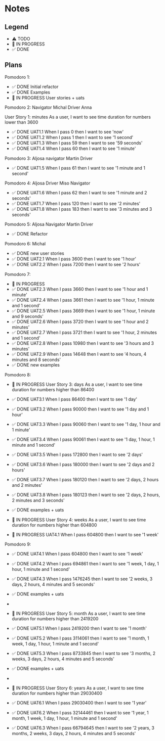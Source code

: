 # Notes

## Legend

- ⚠ TODO
- 🚧 IN PROGRESS
- ✅ DONE

## Plans

Pomodoro 1:

- ✅ DONE Initial refactor
- ✅ DONE Examples
- 🚧 IN PROGRESS User stories + uats

Pomodoro 2:
Navigator Michal Driver Anna

User Story 1: minutes
As a user, I want to see time duration for numbers lower than 3600

- ✅ DONE UAT1.1 When I pass 0 then I want to see 'now'
- ✅ DONE UAT1.2 When I pass 1 then I want to see '1 second'
- ✅ DONE UAT1.3 When I pass 59 then I want to see '59 seconds'
- ✅ DONE UAT1.4 When I pass 60 then I want to see '1 minute'

Pomodoro 3:
Aljosa navigator Martin Driver

- ✅ DONE UAT1.5 When I pass 61 then I want to see '1 minute and 1 second'

Pomodoro 4:
Aljosa Driver Miso Navigator

- ✅ DONE UAT1.6 When I pass 62 then I want to see '1 minute and 2 seconds'
- ✅ DONE UAT1.7 When I pass 120 then I want to see '2 minutes'
- ✅ DONE UAT1.8 When I pass 183 then I want to see '3 minutes and 3 seconds'

Pomodoro 5:
Aljosa Navigator Martin Driver

- ✅ DONE Refactor

Pomodoro 6:
Michal

- ✅ DONE new user stories
- ✅ DONE UAT2.1 When I pass 3600 then I want to see '1 hour'
- ✅ DONE UAT2.2 When I pass 7200 then I want to see '2 hours'

Pomodoro 7:

- 🚧 IN PROGRESS
- ✅ DONE UAT2.3 When I pass 3660 then I want to see '1 hour and 1 minute'
- ✅ DONE UAT2.4 When I pass 3661 then I want to see '1 hour, 1 minute and 1 second'
- ✅ DONE UAT2.5 When I pass 3669 then I want to see '1 hour, 1 minute and 9 seconds'
- ✅ DONE UAT2.6 When I pass 3720 then I want to see '1 hour and 2 minutes'
- ✅ DONE UAT2.7 When I pass 3721 then I want to see '1 hour, 2 minutes and 1 second'
- ✅ DONE UAT2.8 When I pass 10980 then I want to see '3 hours and 3 minutes'
- ✅ DONE UAT2.9 When I pass 14648 then I want to see '4 hours, 4 minutes and 8 seconds'
- ✅ DONE new examples

Pomodoro 8:

- 🚧 IN PROGRESS User Story 3: days
  As a user, I want to see time duration for numbers higher than 86400

- ✅ DONE UAT3.1 When I pass 86400 then I want to see '1 day'
- ✅ DONE UAT3.2 When I pass 90000 then I want to see '1 day and 1 hour'
- ✅ DONE UAT3.3 When I pass 90060 then I want to see '1 day, 1 hour and 1 minute'
- ✅ DONE UAT3.4 When I pass 90061 then I want to see '1 day, 1 hour, 1 minute and 1 second'
- ✅ DONE UAT3.5 When I pass 172800 then I want to see '2 days'
- ✅ DONE UAT3.6 When I pass 180000 then I want to see '2 days and 2 hours'
- ✅ DONE UAT3.7 When I pass 180120 then I want to see '2 days, 2 hours and 2 minutes'
- ✅ DONE UAT3.8 When I pass 180123 then I want to see '2 days, 2 hours, 2 minutes and 3 seconds'
- ✅ DONE examples + uats

- 🚧 IN PROGRESS User Story 4: weeks
  As a user, I want to see time duration for numbers higher than 604800

- 🚧 IN PROGRESS UAT4.1 When I pass 604800 then I want to see '1 week'

Pomodoro 9:

- ✅ DONE UAT4.1 When I pass 604800 then I want to see '1 week'
- ✅ DONE UAT4.2 When I pass 694861 then I want to see '1 week, 1 day, 1 hour, 1 minute and 1 second'
- ✅ DONE UAT4.3 When I pass 1476245 then I want to see '2 weeks, 3 days, 2 hours, 4 minutes and 5 seconds'
- ✅ DONE examples + uats
-

- 🚧 IN PROGRESS User Story 5: month
  As a user, I want to see time duration for numbers higher than 2419200

- ✅ DONE UAT5.1 When I pass 2419200 then I want to see '1 month'
- ✅ DONE UAT5.2 When I pass 3114061 then I want to see '1 month, 1 week, 1 day, 1 hour, 1 minute and 1 second'
- ✅ DONE UAT5.3 When I pass 8733845 then I want to see '3 months, 2 weeks, 3 days, 2 hours, 4 minutes and 5 seconds'
- ✅ DONE examples + uats
-
- 🚧 IN PROGRESS User Story 6: years
  As a user, I want to see time duration for numbers higher than 29030400

- ✅ DONE UAT6.1 When I pass 29030400 then I want to see '1 year'
- ✅ DONE UAT6.2 When I pass 32144461 then I want to see '1 year, 1 month, 1 week, 1 day, 1 hour, 1 minute and 1 second'
- ✅ DONE UAT6.3 When I pass 66794645 then I want to see '2 years, 3 months, 2 weeks, 3 days, 2 hours, 4 minutes and 5 seconds'
